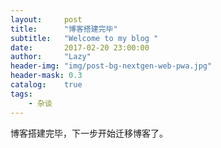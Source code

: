 ```yaml
---
layout:     post
title:      "博客搭建完毕"
subtitle:   "Welcome to my blog "
date:       2017-02-20 23:00:00
author:     "Lazy"
header-img: "img/post-bg-nextgen-web-pwa.jpg"
header-mask: 0.3
catalog:    true
tags:
    - 杂谈
---
```




博客搭建完毕，下一步开始迁移博客了。